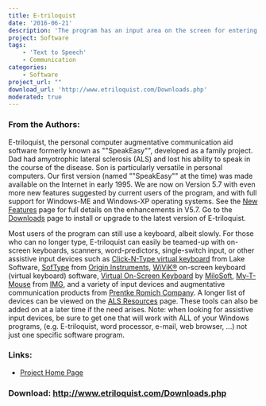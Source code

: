 ```yaml
---
title: E-triloquist
date: '2016-06-21'
description: 'The program has an input area on the screen for entering a text or audio phrase which is to be spoken or played. With the touch of the ""Enter"" key or a mouse click, the text is converted to speech and sent to a voice synthesizer which conveys the message in mellifluous tones. Audio phrases are played as recorded.'
project: Software
tags:
    - 'Text to Speech'
    - Communication
categories:
    - Software
project_url: ""
download_url: 'http://www.etriloquist.com/Downloads.php'
moderated: true
---
```

### From the Authors:

E-triloquist, the personal computer augmentative communication aid software formerly known as ""SpeakEasy"", developed as a family project. Dad had amyotrophic lateral sclerosis (ALS) and lost his ability to speak in the course of the disease. Son is particularly versatile in personal computers. Our first version (named ""SpeakEasy"" at the time) was made available on the Internet in early 1995. We are now on Version 5.7 with even more new features suggested by current users of the program, and with full support for Windows-ME and Windows-XP operating systems. See the <a href="">New Features</a> page for full details on the enhancements in V5.7. Go to the <a href="">Downloads</a> page to install or upgrade to the latest version of E-triloquist.

 Most users of the program can still use a keyboard, albeit slowly. For those who can no longer type, E-triloquist can easily be teamed-up with on-screen keyboards, scanners, word-predictors, single-switch input, or other assistive input devices such as <a href="">Click-N-Type virtual keyboard</a> from Lake Software, <a href="">SofType</a> from <a href="">Origin Instruments</a>, <a href="">WiViK®</a> on-screen keyboard (virtual keyboard) software, <a href="">Virtual On-Screen Keyboard</a> by <a href="">MiloSoft</a>, <a href="">My-T-Mouse</a> from <a href="">IMG</a>, and a variety of input devices and augmentative communication products from <a href="">Prentke Romich Company</a>. A longer list of devices can be viewed on the <a href="">ALS Resources</a> page. These tools can also be added on at a later time if the need arises. Note: when looking for assistive input devices, be sure to get one that will work with ALL of your Windows programs, (e.g. E-triloquist, word processor, e-mail, web browser, ...) not just one specific software program.

### Links:
- <a href="http://www.etriloquist.com/index.html">Project Home Page</a>

### Download: http://www.etriloquist.com/Downloads.php 
